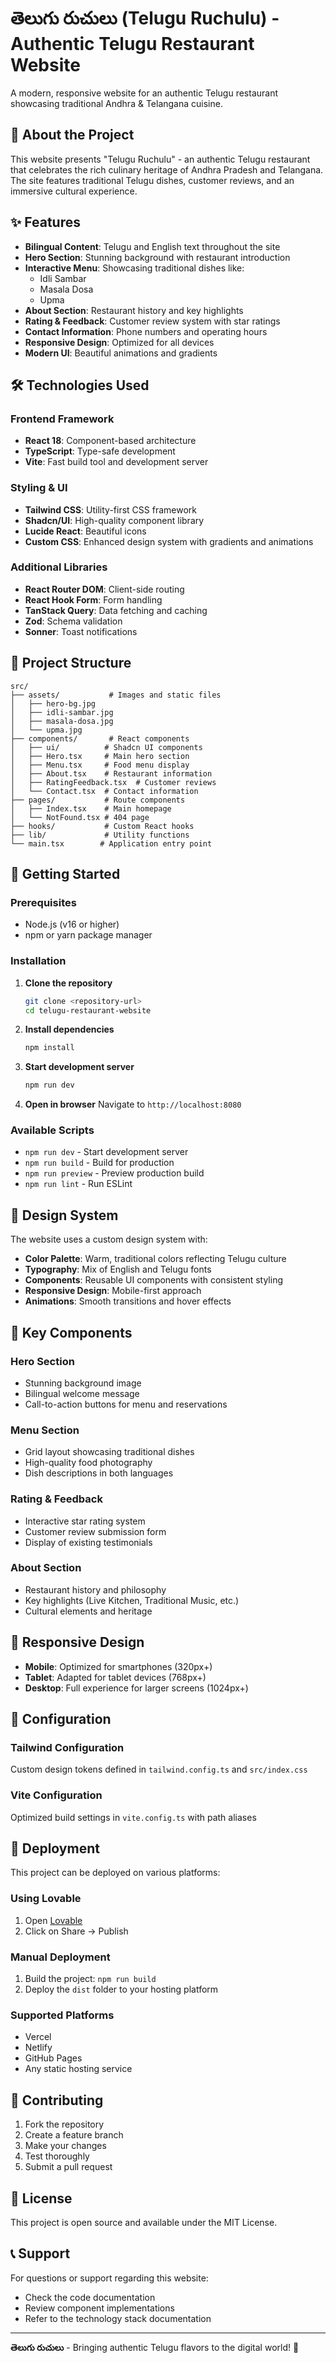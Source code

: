 # తెలుగు రుచులు (Telugu Ruchulu) - Authentic Telugu Restaurant Website

A modern, responsive website for an authentic Telugu restaurant showcasing traditional Andhra & Telangana cuisine.

## 🍛 About the Project

This website presents "Telugu Ruchulu" - an authentic Telugu restaurant that celebrates the rich culinary heritage of Andhra Pradesh and Telangana. The site features traditional Telugu dishes, customer reviews, and an immersive cultural experience.

## ✨ Features

- **Bilingual Content**: Telugu and English text throughout the site
- **Hero Section**: Stunning background with restaurant introduction
- **Interactive Menu**: Showcasing traditional dishes like:
  - Idli Sambar
  - Masala Dosa  
  - Upma
- **About Section**: Restaurant history and key highlights
- **Rating & Feedback**: Customer review system with star ratings
- **Contact Information**: Phone numbers and operating hours
- **Responsive Design**: Optimized for all devices
- **Modern UI**: Beautiful animations and gradients

## 🛠️ Technologies Used

### Frontend Framework
- **React 18**: Component-based architecture
- **TypeScript**: Type-safe development
- **Vite**: Fast build tool and development server

### Styling & UI
- **Tailwind CSS**: Utility-first CSS framework
- **Shadcn/UI**: High-quality component library
- **Lucide React**: Beautiful icons
- **Custom CSS**: Enhanced design system with gradients and animations

### Additional Libraries
- **React Router DOM**: Client-side routing
- **React Hook Form**: Form handling
- **TanStack Query**: Data fetching and caching
- **Zod**: Schema validation
- **Sonner**: Toast notifications

## 📁 Project Structure

```
src/
├── assets/           # Images and static files
│   ├── hero-bg.jpg
│   ├── idli-sambar.jpg
│   ├── masala-dosa.jpg
│   └── upma.jpg
├── components/       # React components
│   ├── ui/          # Shadcn UI components
│   ├── Hero.tsx     # Main hero section
│   ├── Menu.tsx     # Food menu display
│   ├── About.tsx    # Restaurant information
│   ├── RatingFeedback.tsx  # Customer reviews
│   └── Contact.tsx  # Contact information
├── pages/           # Route components
│   ├── Index.tsx    # Main homepage
│   └── NotFound.tsx # 404 page
├── hooks/           # Custom React hooks
├── lib/             # Utility functions
└── main.tsx        # Application entry point
```

## 🚀 Getting Started

### Prerequisites
- Node.js (v16 or higher)
- npm or yarn package manager

### Installation

1. **Clone the repository**
   ```bash
   git clone <repository-url>
   cd telugu-restaurant-website
   ```

2. **Install dependencies**
   ```bash
   npm install
   ```

3. **Start development server**
   ```bash
   npm run dev
   ```

4. **Open in browser**
   Navigate to `http://localhost:8080`

### Available Scripts

- `npm run dev` - Start development server
- `npm run build` - Build for production
- `npm run preview` - Preview production build
- `npm run lint` - Run ESLint

## 🎨 Design System

The website uses a custom design system with:
- **Color Palette**: Warm, traditional colors reflecting Telugu culture
- **Typography**: Mix of English and Telugu fonts
- **Components**: Reusable UI components with consistent styling
- **Responsive Design**: Mobile-first approach
- **Animations**: Smooth transitions and hover effects

## 🌟 Key Components

### Hero Section
- Stunning background image
- Bilingual welcome message
- Call-to-action buttons for menu and reservations

### Menu Section
- Grid layout showcasing traditional dishes
- High-quality food photography
- Dish descriptions in both languages

### Rating & Feedback
- Interactive star rating system
- Customer review submission form
- Display of existing testimonials

### About Section
- Restaurant history and philosophy
- Key highlights (Live Kitchen, Traditional Music, etc.)
- Cultural elements and heritage

## 📱 Responsive Design

- **Mobile**: Optimized for smartphones (320px+)
- **Tablet**: Adapted for tablet devices (768px+)
- **Desktop**: Full experience for larger screens (1024px+)

## 🔧 Configuration

### Tailwind Configuration
Custom design tokens defined in `tailwind.config.ts` and `src/index.css`

### Vite Configuration
Optimized build settings in `vite.config.ts` with path aliases

## 🚀 Deployment

This project can be deployed on various platforms:

### Using Lovable
1. Open [Lovable](https://lovable.dev)
2. Click on Share → Publish

### Manual Deployment
1. Build the project: `npm run build`
2. Deploy the `dist` folder to your hosting platform

### Supported Platforms
- Vercel
- Netlify
- GitHub Pages
- Any static hosting service

## 🤝 Contributing

1. Fork the repository
2. Create a feature branch
3. Make your changes
4. Test thoroughly
5. Submit a pull request

## 📄 License

This project is open source and available under the MIT License.

## 📞 Support

For questions or support regarding this website:
- Check the code documentation
- Review component implementations
- Refer to the technology stack documentation

---

**తెలుగు రుచులు** - Bringing authentic Telugu flavors to the digital world! 🍛
